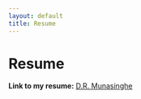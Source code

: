 ```yaml
---
layout: default
title: Resume
---
```


# Resume

**Link to my resume:** <a href="https://cinecedu-my.sharepoint.com/:b:/g/personal/dushani_munasinghe_cinec_edu/EW05EQt8PFhKuJPTzYQv5YABcMcwNKMJhI1sZdjI-YKu0Q?e=we0GIj" target="_blank" rel="noopener noreferrer">D.R. Munasinghe</a>
